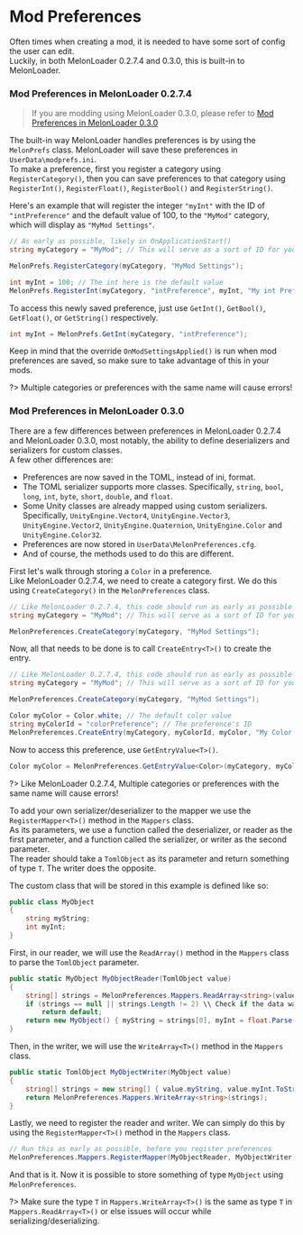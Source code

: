 # Mod Preferences 
Often times when creating a mod, it is needed to have some sort of config the user can edit.<br>
Luckily, in both MelonLoader 0.2.7.4 and 0.3.0, this is built-in to MelonLoader.

### Mod Preferences in MelonLoader 0.2.7.4
> If you are modding using MelonLoader 0.3.0, please refer to [Mod Preferences in MelonLoader 0.3.0](preferences.md?id=Mod-Preferences-in-MelonLoader-0.3.0)

The built-in way MelonLoader handles preferences is by using the `MelonPrefs` class.
MelonLoader will save these preferences in `UserData\modprefs.ini`.<br>
To make a preference, first you register a category using `RegisterCategory()`, then you can save preferences to that category using `RegisterInt()`, `RegisterFloat()`, `RegisterBool()` and `RegisterString()`.

Here's an example that will register the integer `"myInt"` with the ID of `"intPreference"` and the default value of 100, to the `"MyMod"` category, which will display as `"MyMod Settings"`.
```cs
// As early as possible, likely in OnApplicationStart()
string myCategory = "MyMod"; // This will serve as a sort of ID for your category

MelonPrefs.RegisterCategory(myCategory, "MyMod Settings"); 

int myInt = 100; // The int here is the default value
MelonPrefs.RegisterInt(myCategory, "intPreference", myInt, "My int Preference."); 
```

To access this newly saved preference, just use `GetInt()`, `GetBool()`, `GetFloat()`, or `GetString()` respectively.
```cs
int myInt = MelonPrefs.GetInt(myCategory, "intPreference");
```

Keep in mind that the override `OnModSettingsApplied()` is run when mod preferences are saved, so make sure to take advantage of this in your mods.

?> Multiple categories or preferences with the same name will cause errors!

### Mod Preferences in MelonLoader 0.3.0

There are a few differences between preferences in MelonLoader 0.2.7.4 and MelonLoader 0.3.0, most notably, the ability to define deserializers and serializers for custom classes.<br>
A few other differences are:
- Preferences are now saved in the TOML, instead of ini, format.
- The TOML serializer supports more classes. Specifically, `string`, `bool`, `long`, `int`, `byte`, `short`, `double`, and `float`.
- Some Unity classes are already mapped using custom serializers. Specifically, `UnityEngine.Vector4`, `UnityEngine.Vector3`, `UnityEngine.Vector2`, `UnityEngine.Quaternion`, `UnityEngine.Color` and `UnityEngine.Color32`.
- Preferences are now stored in `UserData\MelonPreferences.cfg`.
- And of course, the methods used to do this are different.

First let's walk through storing a `Color` in a preference.<br>
Like MelonLoader 0.2.7.4, we need to create a category first. We do this using `CreateCategory()` in the `MelonPreferences` class.
```cs
// Like MelonLoader 0.2.7.4, this code should run as early as possible
string myCategory = "MyMod"; // This will serve as a sort of ID for your category

MelonPreferences.CreateCategory(myCategory, "MyMod Settings");
```

Now, all that needs to be done is to call `CreateEntry<T>()` to create the entry.
```cs
// Like MelonLoader 0.2.7.4, this code should run as early as possible
string myCategory = "MyMod"; // This will serve as a sort of ID for your category

MelonPreferences.CreateCategory(myCategory, "MyMod Settings");

Color myColor = Color.white; // The default color value
string myColorId = "colorPreference"; // The preference's ID
MelonPreferences.CreateEntry(myCategory, myColorId, myColor, "My Color Preference.");
```

Now to access this preference, use `GetEntryValue<T>()`.
```cs
Color myColor = MelonPreferences.GetEntryValue<Color>(myCategory, myColorId);
```

?> Like MelonLoader 0.2.7.4, Multiple categories or preferences with the same name will cause errors!

To add your own serializer/deserializer to the mapper we use the `RegisterMapper<T>()` method in the `Mappers` class.<br>
As its parameters, we use a function called the deserializer, or reader as the first parameter, and a function called the serializer, or writer as the second parameter.<br>
The reader should take a `TomlObject` as its parameter and return something of type `T`. The writer does the opposite.

The custom class that will be stored in this example is defined like so:
```cs
public class MyObject
{
    string myString;
    int myInt;
}
```
First, in our reader, we will use the `ReadArray()` method in the `Mappers` class to parse the `TomlObject` parameter.
```cs
public static MyObject MyObjectReader(TomlObject value)
{
    string[] strings = MelonPreferences.Mappers.ReadArray<string>(value);
    if (strings == null || strings.Length != 2) \\ Check if the data was corrupted somehow
        return default;
    return new MyObject() { myString = strings[0], myInt = float.Parse(strings[1]) };
}
```

Then, in the writer, we will use the `WriteArray<T>()` method in the `Mappers` class.
```cs
public static TomlObject MyObjectWriter(MyObject value) 
{
    string[] strings = new string[] { value.myString, value.myInt.ToString() };
    return MelonPreferences.Mappers.WriteArray<string>(strings);
}
```

Lastly, we need to register the reader and writer. We can simply do this by using the `RegisterMapper<T>()` method in the `Mappers` class.
```cs
// Run this as early as possible, before you register preferences
MelonPreferences.Mappers.RegisterMapper(MyObjectReader, MyObjectWriter);
```

And that is it. Now it is possible to store something of type `MyObject` using `MelonPreferences`.

?> Make sure the type `T` in `Mappers.WriteArray<T>()` is the same as type `T` in `Mappers.ReadArray<T>()` or else issues will occur while serializing/deserializing.
